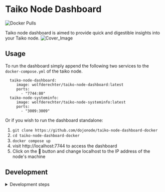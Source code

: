 # Taiko Node Dashboard
![Docker Pulls](https://img.shields.io/docker/pulls/wolfderechter/taiko-node-dashboard)

Taiko node dashboard is aimed to provide quick and digestible insights into your Taiko node.
![Cover_Image](https://github.com/dojonode/taiko-node-dashboard/assets/60930264/8a18073f-848c-421f-9e81-4aae5482737e)

## Usage

To run the dashboard simply append the following two services to the `docker-compose.yml` of the taiko node.

```docker-compose
  taiko-node-dashboard:
     image: wolfderechter/taiko-node-dashboard:latest
     ports:
       - "7744:80"
  taiko-node-systeminfo:
     image: wolfderechter/taiko-node-systeminfo:latest
     ports:
       - "3009:3009"
```

Or if you wish to run the dashboard standalone:

1. `git clone https://github.com/dojonode/taiko-node-dashboard-docker`
2. `cd taiko-node-dashboard-docker`
3. `docker compose up`
4. visit http://localhost:7744 to access the dashboard
5. Click on the 📡 button and change localhost to the IP address of the node's machine


## Development

<details>
<summary>Development steps</summary>

### Pre-installation

Make sure you have **node** and **npm** installed on your system. You can do it by:

`brew install node`
`brew install npm`
`npm install -g pnpm`

### Development Usage

You can start the application with the following lines:

`pnpm install`

`pnpm start`

You'll probably also want to start the [systeminformation](https://github.com/dojonode/dojonode-systeminformation) application with:

`git clone https://github.com/dojonode/dojonode-systeminformation`

`cd dojonode-systeminformation`

`node server.js`

### Deployment

To deploy to the website run: `pnpm run predeploy` and `pnpm run deploy`. This will build the website and push to the `gh-pages` branch.

</details>
